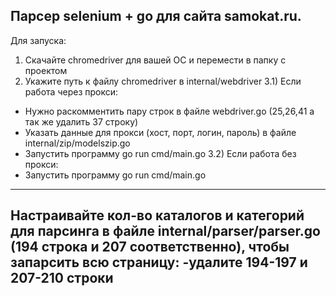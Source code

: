 Парсер selenium + go для сайта samokat.ru.
-
Для запуска:
1) Скачайте chromedriver для вашей ОС и перемести в папку с проектом
2) Укажите путь к файлу chromedriver в internal/webdriver
3.1) Если работа через прокси:
  -  Нужно раскомментить пару строк в файле webdriver.go (25,26,41 а так же удалить 37 строку)
  -  Указать данные для прокси (хост, порт, логин, пароль) в файле internal/zip/modelszip.go
  -  Запустить программу go run cmd/main.go
3.2) Если работа без прокси:
  - Запустить программу go run cmd/main.go
-----------------------------------------------------------------------------------------------
Настраивайте кол-во каталогов и категорий для парсинга в файле internal/parser/parser.go (194 строка и 207 соответственно), чтобы запарсить всю страницу:
  -удалите 194-197 и 207-210 строки
  - 
    
